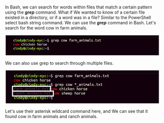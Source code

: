 In Bash, we can search for words within files that match a certain pattern using the ***grep*** command. What if We wanted to know of a certain file existed in a directory, or if a word was in a file? Similar to the PowerShell select bash string command. We can use the ***grep*** command in Bash. Let's search for the word cow in farm animals.

![search_in_linux](images/search_in_linux.png)

We can also use grep to search through multiple files.

![search_in_linux1](images/search_in_linux1.png)

Let's use their asterisk wildcard command here, and We can see that it found cow in farm animals and ranch animals.
